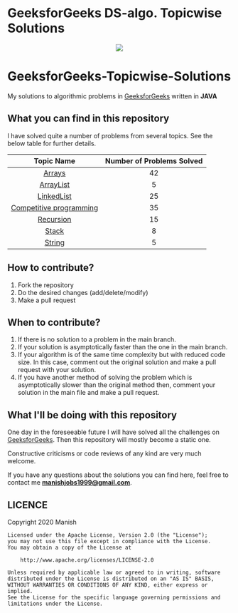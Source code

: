 # GeeksforGeeks DS-algo. Topicwise Solutions
<p align="center">
  <img src="https://miro.medium.com/max/1050/1*9QRFQdpO2f59GsN2KsE9XA.png">
</p>

# GeeksforGeeks-Topicwise-Solutions

My solutions to algorithmic problems in [GeeksforGeeks](https://www.geeksforgeeks.org/) written in **JAVA**

## What you can find in this repository

I have solved quite a number of problems from several topics. See the below table for further details. 

[//]: # (Run the py script to generate the below table.)

| Topic Name| Number of Problems Solved| 
|  :--------: |  :--------: | 
| [Arrays](https://github.com/Marvel999/GeeksforGeeks_DS-algo_Topicwise_Solutions/tree/master/Array_List_In_Java)| 42|
|[ArrayList](https://github.com/Marvel999/GeeksforGeeks_DS-algo_Topicwise_Solutions/tree/master/Array_List_In_Java)|5|
|[LinkedList](https://github.com/Marvel999/GeeksforGeeks_DS-algo_Topicwise_Solutions/tree/master/LikedList_In_Java)|25|
|[Competitive programming](https://github.com/Marvel999/GeeksforGeeks_DS-algo_Topicwise_Solutions/tree/master/Competitive_programming)|35|
|[Recursion](https://github.com/Marvel999/GeeksforGeeks_DS-algo_Topicwise_Solutions/tree/master/Recursion)|15|
|[Stack](https://github.com/Marvel999/GeeksforGeeks_DS-algo_Topicwise_Solutions/tree/master/Stack)|8|
|[String](https://github.com/Marvel999/GeeksforGeeks_DS-algo_Topicwise_Solutions/tree/master/String)|5|





## How to contribute?

1. Fork the repository 
2. Do the desired changes (add/delete/modify)
3. Make a pull request

## When to contribute?

1. If there is no solution to a problem in the main branch.
2. If your solution is asymptotically faster than the one in the main branch.
3. If your algorithm is of the same time complexity but with reduced code size. In this case, comment out the original solution and make a pull request with your solution.
4. If you have another method of solving the problem which is asymptotically slower than the original method then, comment your solution in the main file and make a pull request.


## What I'll be doing with this repository

One day in the foreseeable future I will have solved all the challenges on [GeeksforGeeks](https://www.geeksforgeeks.org/).
Then this repository will mostly become a static one.

Constructive criticisms or code reviews of any kind are very much welcome.

If you have any questions about the solutions you can find here, feel free to contact me **manishjobs1999@gmail.com**.


 LICENCE
-----

 Copyright 2020 Manish

    Licensed under the Apache License, Version 2.0 (the "License");
    you may not use this file except in compliance with the License.
    You may obtain a copy of the License at

        http://www.apache.org/licenses/LICENSE-2.0

    Unless required by applicable law or agreed to in writing, software
    distributed under the License is distributed on an "AS IS" BASIS,
    WITHOUT WARRANTIES OR CONDITIONS OF ANY KIND, either express or implied.
    See the License for the specific language governing permissions and
    limitations under the License.
